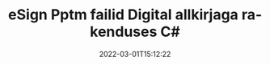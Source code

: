 ---
############################# Static ############################
layout: "auto-gen-signature"
date: 2022-03-01T15:12:22
draft: false
operation: Sign
signaturetype: Digital
fileformat: Pptm
productName: .NET
lang: et
productCode: net
otherformats: pdf doc docx docm dot dotx odt ott xls xlsx xlsm xlsb ods ots xltx xltm pptx pptm
breadcrumb: Put Digital signature on Pptm for C#

############################# Head ############################
head_title: "Digitaalsete elektrooniliste allkirjade lisamine failile Pptm rakendusega C#"
head_description: "Sisestage digitaalallkiri toote .NET failile Pptm, kasutades mõnda koodirida. Kasutage GroupDocs Document Signature API-t kümnete failivormingute allkirjastamiseks."

############################# Header ############################
title: "eSign Pptm failid Digital allkirjaga rakenduses C#"
description: "Kuidas lisada allkirja Digital mõne reaga .NET koodiga"
bg_image: "https://cms.admin.containerize.com/templates/aspose/App_Themes/V3/images/bg/header1.png"
bg_overlay: false
button:
    enable: true

############################# SubMenu ############################
submenu:
    enable: true

    left:
        img_alt: "GroupDocs.Signature for .NET"
        image: "https://cms.admin.containerize.com/templates/groupdocs/images/product-logos/90x90-noborder/groupdocs-signature-net.png"
        product: "GroupDocs.Signature"
        platform: ".NET"



############################# About ############################
about:
    enable: true
    title: "Teave GroupDocs.Signature for .NET digitaalallkirjade API kohta"
    content: |
        [GroupDocs.Signature for .NET](https://products.groupdocs.com/signature/net/) on populaarne API dokumentide allkirjastamiseks digitaalsete elektrooniliste allkirjadega ja digitaalsete sertifikaatidega. Digitaalallkirjade jaoks kasutab API parooliga kaitstud privaatsete ja avalike võtmetega dokumendi allkirjastamiseks PFX-sertifikaadi faile. Digitaalallkirju võib kasutada äridokumentide sertifitseerimiseks eSign PDF-i konkreetse lehe abil, tervete Microsoft Office'i dokumentide, näiteks Wordsi, Exceli, Powerpointi failide ja Open Office'i dokumentide sertifitseerimiseks. Kliendid saavad allkirjadega hõlpsalt manipuleerida, näiteks neid redigeerida, eemaldada või kohandada. API pakub võimalust allkirjade otsimiseks ja kinnitamiseks. Lisaks pakutakse palju allkirjade kohandamise võimalusi.
    

############################# Steps ############################
steps:
    enable: true
    title_left: "Toimingud Pptm allkirjastamiseks rakendusega Digital rakenduses C#"
    content_left: |
        [GroupDocs.Signature for .NET](https://products.groupdocs.com/signature/net/) võimaldab kiiresti ja lihtsalt allkirjastada Pptm dokumente Digital allkirjaga.
        
        * Looge allkirjaklassi eksemplar, mis sisaldab faili Pptm, mis peaks allkirjastama tee või mäluvoona
        * Käivitage klass SignOptions ja määrake kõik nõutavad andmed.
        * Käivitage meetod Signature.Sign(), mis edastab väljundfaili Pptm või mäluvoo

    title_right: " Nõuded süsteemile"
    content_right: |
        Toodet GroupDocs.Signature for .NET toetavad kõik suuremad platvormid ja operatsioonisüsteemid. Enne alloleva koodi käivitamist veenduge, et teie süsteemi on installitud järgmised eeltingimused.

        * Operatsioonisüsteemid: Microsoft Windows, Linux, MacOS
        * Arenduskeskkonnad: Microsoft Visual Studio, Xamarin, MonoDevelop
        * Frameworks: .NET Framework, .NET Standard, .NET Core, Mono
        * Hankige uusim GroupDocs.Signature for .NET kasutajalt [Nuget](https://www.nuget.org/packages/groupdocs.signature)
         
    code: |
        ```csharp    
                
        // Set up input Pptm file
        string filePath = "input.pptm";
        // Set up output file
        string outputFilePath = "output.pptm";
        // Provide digital certificate
        string certificateFilePath = "certificate.pfx";

        // Instantiate Signature for input file
        using (GroupDocs.Signature.Signature signature = new GroupDocs.Signature.Signature(filePath))
        {
                //Provide sign options
                DigitalSignOptions options = new DigitalSignOptions(certificateFilePath)
                {
                    // set certificate password
                    Password = "1234567890",
                    // set signature position
                    Left = 50,
                    Top = 200,
                };

                // sign Pptm document
                SignResult result = signature.Sign(outputFilePath, options);
        }

        ```

############################# Demos ############################
demos:
    enable: true
    title: "Dokumentide Pptm allkirjastamine Digital reaalajas demoga"
    content: |
       Allkirjastage fail Pptm erinevate allkirjadega kohe, külastades veebisaiti [GroupDocs.Signature App](https://products.groupdocs.app/signature/family). Tasuta online demo ootab teid.          

############################# More Formats ############################
more_formats:
    enable: true
    title: "Muud toetatud Digital allkirjad C# jaoks"
    content: |
        "Saate allkirjastada faili Pptm ka muude allkirjatüüpidega. Vaadake allolevat loendit."
    format: 
       
       
back_to_top:
    enable: true
---